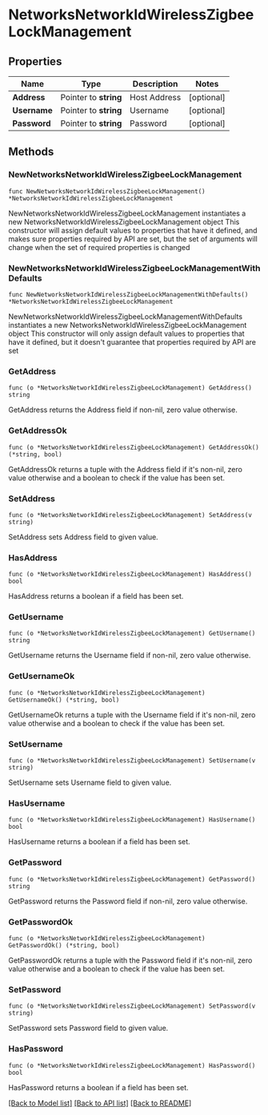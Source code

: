 # NetworksNetworkIdWirelessZigbeeLockManagement

## Properties

Name | Type | Description | Notes
------------ | ------------- | ------------- | -------------
**Address** | Pointer to **string** | Host Address | [optional] 
**Username** | Pointer to **string** | Username | [optional] 
**Password** | Pointer to **string** | Password | [optional] 

## Methods

### NewNetworksNetworkIdWirelessZigbeeLockManagement

`func NewNetworksNetworkIdWirelessZigbeeLockManagement() *NetworksNetworkIdWirelessZigbeeLockManagement`

NewNetworksNetworkIdWirelessZigbeeLockManagement instantiates a new NetworksNetworkIdWirelessZigbeeLockManagement object
This constructor will assign default values to properties that have it defined,
and makes sure properties required by API are set, but the set of arguments
will change when the set of required properties is changed

### NewNetworksNetworkIdWirelessZigbeeLockManagementWithDefaults

`func NewNetworksNetworkIdWirelessZigbeeLockManagementWithDefaults() *NetworksNetworkIdWirelessZigbeeLockManagement`

NewNetworksNetworkIdWirelessZigbeeLockManagementWithDefaults instantiates a new NetworksNetworkIdWirelessZigbeeLockManagement object
This constructor will only assign default values to properties that have it defined,
but it doesn't guarantee that properties required by API are set

### GetAddress

`func (o *NetworksNetworkIdWirelessZigbeeLockManagement) GetAddress() string`

GetAddress returns the Address field if non-nil, zero value otherwise.

### GetAddressOk

`func (o *NetworksNetworkIdWirelessZigbeeLockManagement) GetAddressOk() (*string, bool)`

GetAddressOk returns a tuple with the Address field if it's non-nil, zero value otherwise
and a boolean to check if the value has been set.

### SetAddress

`func (o *NetworksNetworkIdWirelessZigbeeLockManagement) SetAddress(v string)`

SetAddress sets Address field to given value.

### HasAddress

`func (o *NetworksNetworkIdWirelessZigbeeLockManagement) HasAddress() bool`

HasAddress returns a boolean if a field has been set.

### GetUsername

`func (o *NetworksNetworkIdWirelessZigbeeLockManagement) GetUsername() string`

GetUsername returns the Username field if non-nil, zero value otherwise.

### GetUsernameOk

`func (o *NetworksNetworkIdWirelessZigbeeLockManagement) GetUsernameOk() (*string, bool)`

GetUsernameOk returns a tuple with the Username field if it's non-nil, zero value otherwise
and a boolean to check if the value has been set.

### SetUsername

`func (o *NetworksNetworkIdWirelessZigbeeLockManagement) SetUsername(v string)`

SetUsername sets Username field to given value.

### HasUsername

`func (o *NetworksNetworkIdWirelessZigbeeLockManagement) HasUsername() bool`

HasUsername returns a boolean if a field has been set.

### GetPassword

`func (o *NetworksNetworkIdWirelessZigbeeLockManagement) GetPassword() string`

GetPassword returns the Password field if non-nil, zero value otherwise.

### GetPasswordOk

`func (o *NetworksNetworkIdWirelessZigbeeLockManagement) GetPasswordOk() (*string, bool)`

GetPasswordOk returns a tuple with the Password field if it's non-nil, zero value otherwise
and a boolean to check if the value has been set.

### SetPassword

`func (o *NetworksNetworkIdWirelessZigbeeLockManagement) SetPassword(v string)`

SetPassword sets Password field to given value.

### HasPassword

`func (o *NetworksNetworkIdWirelessZigbeeLockManagement) HasPassword() bool`

HasPassword returns a boolean if a field has been set.


[[Back to Model list]](../README.md#documentation-for-models) [[Back to API list]](../README.md#documentation-for-api-endpoints) [[Back to README]](../README.md)


